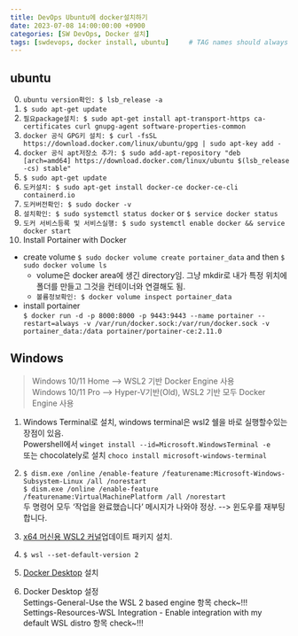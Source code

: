 ```yaml
---
title: DevOps Ubuntu에 docker설치하기
date: 2023-07-08 14:00:00:00 +0900
categories: [SW DevOps, Docker 설치]
tags: [swdevops, docker install, ubuntu]     # TAG names should always be lowercase
--- 
```


## ubuntu 
0. ```ubuntu version확인: $ lsb_release -a```
1. ```$ sudo apt-get update```
2. ```필요package설치: $ sudo apt-get install apt-transport-https ca-certificates curl gnupg-agent software-properties-common```
3. ```docker 공식 GPG키 설치: $ curl -fsSL https://download.docker.com/linux/ubuntu/gpg | sudo apt-key add -```
4. ```docker 공식 apt저장소 추가: $ sudo add-apt-repository "deb [arch=amd64] https://download.docker.com/linux/ubuntu $(lsb_release -cs) stable"```
5. ```$ sudo apt-get update```
6. ```도커설치: $ sudo apt-get install docker-ce docker-ce-cli containerd.io```
7. ```도커버전확인: $ sudo docker -v```
8. ```설치확인: $ sudo systemctl status docker``` or ```$ service docker status```
9. ```도커 서비스등록 및 서비스실행: $ sudo systemctl enable docker && service docker start```<br>
10. Install Portainer with Docker
- create volume ```$ sudo docker volume create portainer_data``` and then ```$ sudo docker volume ls```<br>
  - volume은 docker area에 생긴 directory임. 그냥 mkdir로 내가 특정 위치에 폴더를 만들고 그것을 컨테이너와 연결해도 됨.
  - ```볼륨정보확인: $ docker volume inspect portainer_data```
- install portainer<br>
```$ docker run -d -p 8000:8000 -p 9443:9443 --name portainer --restart=always -v /var/run/docker.sock:/var/run/docker.sock -v portainer_data:/data portainer/portainer-ce:2.11.0```




## Windows
> Windows 10/11 Home --> WSL2 기반 Docker Engine 사용<br> Windows 10/11 Pro --> Hyper-V기반(Old), WSL2 기반 모두 Docker Engine 사용

1. Windows Terminal로 설치, windows terminal은 wsl2 쉘을 바로 실행할수있는 장점이 있음.<br> Powershell에서 ```winget install --id=Microsoft.WindowsTerminal -e``` <br> 또는 chocolately로 설치 ```choco install microsoft-windows-terminal```
2. ```$ dism.exe /online /enable-feature /featurename:Microsoft-Windows-Subsystem-Linux /all /norestart```<br>
```$ dism.exe /online /enable-feature /featurename:VirtualMachinePlatform /all /norestart```
<br>두 명령어 모두 ‘작업을 완료했습니다’ 메시지가 나와야 정상. --> 윈도우를 재부팅합니다.

3. [x64 머신용 WSL2 커널](https://wslstorestorage.blob.core.windows.net/wslblob/wsl_update_x64.msi)업데이트 패키지 설치.
4. ```$ wsl --set-default-version 2```
5. [Docker Desktop](https://www.docker.com/products/docker-desktop/) 설치
6. Docker Desktop 설정 <br> Settings-General-Use the WSL 2 based engine 항목 check~!!! <br> Settings-Resources-WSL Integration - Enable integration with my default WSL distro 항목 check~!!!
